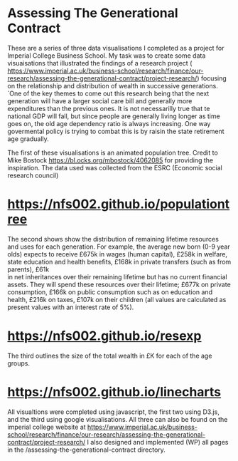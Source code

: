 # Assessing The Generational Contract

These are a series of three data visualisations I completed as a project for Imperial College Business School. My task was to create some data visuaisations that illustrated the findings of a research project ( https://www.imperial.ac.uk/business-school/research/finance/our-research/assessing-the-generational-contract/project-research/) focusing on the relationship and distribution of wealth in successive generations. `One of the key themes to come out this research being that the next generation will have a larger social care bill and generally more expenditures than the previous ones. It is not necessarilly true that te national GDP will fall, but since people are generally living longer as time goes on, the old age dependency ratio is always increasing. One way govermental policy is trying to combat this is by raisin the state retirement age gradually. 

The first of these visualisations is an animated population tree. Credit to Mike Bostock https://bl.ocks.org/mbostock/4062085
for providing the inspiration. The data used was collected from the ESRC (Economic social research council) 
# https://nfs002.github.io/populationtree

The second shows show the distribution of remaining lifetime resources and uses for each generation. For example, the average new born 
(0-9 year olds) expects to receive £675k in wages (human capital), 
£258k in welfare, state education and health benefits, £168k in private transfers (such as from parents), £61k  
in net inheritances over their remaining lifetime but has no current financial assets.  They will spend these resources over 
their lifetime; £677k  on private consumption, £166k on public consumption such as on education and health, £216k on taxes, £107k on
their children (all values are calculated as present values with an interest rate of 5%). 
# https://nfs002.github.io/resexp

The third outlines the size of the total wealth in £K for each of the age groups.
# https://nfs002.github.io/linecharts

All visualtions were completed using javascript, the first two using D3.js, and the third using google visualisations. All three can also be found on the imperial college website at https://www.imperial.ac.uk/business-school/research/finance/our-research/assessing-the-generational-contract/project-research/
I also designed and implemented (WP) all pages in the /assessing-the-generational-contract directory.
